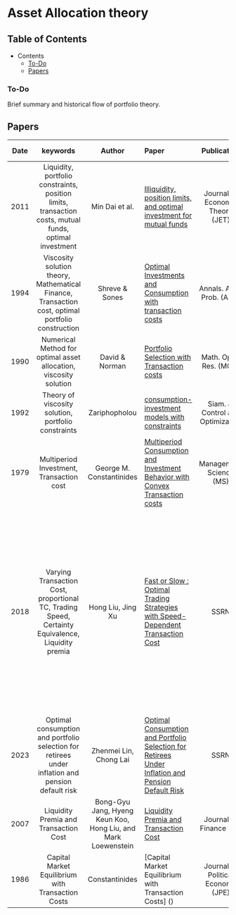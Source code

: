 # Asset Allocation theory


## Table of Contents


- Contents
  - [To-Do](#To-Do)
  - [Papers](#Papers)

### To-Do
Brief summary and historical flow of portfolio theory.



## Papers
     
|  Date  |       keywords        |Author                                          |Paper                                                                                                                                                                   |     Publication    | State | Brief Summary |
| :-----: | :------------------: | :--------------------------------------------: | :-----------------------------------------------------------------------------------------------------------------------------------------------------------------------| :-----------------------------------------------------------: | :------------------------------------------------------------------------:| :-------------------: |
| 2011  | Liquidity, portfolio constraints, position limits, transaction costs, mutual funds, optimal investment         | Min Dai et al.  | [Illiquidity, position limits, and optimal investment for mutual funds](http://apps.olin.wustl.edu/faculty/liuh/Papers/JET_AIP_Dai_Jin_Liu.pdf) |  Journal of Economic Theory (JET) | R |
| 1994  | Viscosity solution theory, Mathematical Finance, Transaction cost, optimal portfolio construction|Shreve & Sones   | [Optimal Investments and Consumption with transaction costs](https://projecteuclid.org/journals/annals-of-applied-probability/volume-4/issue-3/Optimal-Investment-and-Consumption-with-Transaction-Costs/10.1214/aoap/1177004966.full) | Annals. Appl. Prob. (AAP) | R |
| 1990 | Numerical Method for optimal asset allocation, viscosity solution         |  David & Norman   | [Portfolio Selection with Transaction costs](https://www.jstor.org/stable/3689770) | Math. Oper. Res. (MOR) | TBR |
|1992  | Theory of viscosity solution, portfolio constraints |Zariphopholou| [consumption-investment models with constraints](https://www.google.com/url?sa=t&rct=j&q=&esrc=s&source=web&cd=&cad=rja&uact=8&ved=2ahUKEwjP8oqw97aEAxUkLtAFHb3cDEgQFnoECBEQAQ&url=https%3A%2F%2Fweb.ma.utexas.edu%2Fusers%2Fzariphop%2Fpdfs%2FTZ-9.pdf&usg=AOvVaw3zF-6QM6hLNUJ0vUOihqTy&opi=89978449) |   Siam. J. Control and Optimization   |  TBR | 
| 1979  | Multiperiod Investment, Transaction cost   | George M. Constantinides  | [Multiperiod Consumption and Investment Behavior with Convex Transaction costs](https://www.jstor.org/stable/2630413?seq=6) | Management Science (MS)  | TBR  |
| 2018  | Varying Transaction Cost, proportional TC, Trading Speed, Certainty Equivalence, Liquidity premia         | Hong Liu, Jing Xu  | [Fast or Slow : Optimal Trading Strategies with Speed-Dependent Transaction Cost](https://papers.ssrn.com/sol3/papers.cfm?abstract_id=3226508) | SSRN   | R | In this paper, proportional transaction cost with varying proportion is introduced, and the efficiency for that strategy is measured by using various certainty equivalence (CEW, CESL, Expected Time for liquidation)
| 2023  | Optimal consumption and portfolio selection for retirees under inflation and pension default risk | Zhenmei Lin, Chong Lai  | [Optimal Consumption and Portfolio Selection for Retirees Under Inflation and Pension Default Risk](https://papers.ssrn.com/sol3/papers.cfm?abstract_id=4519651) | SSRN | R | TBD
| 2007  | Liquidity Premia and Transaction Cost | Bong-Gyu Jang, Hyeng Keun Koo, Hong Liu, and Mark Loewenstein | [Liquidity Premia and Transaction Cost](https://www.jstor.org/stable/4622337)  | Journal of Finance (JF) | TBR | |
| 1986 | Capital Market Equilibrium with Transaction Costs | Constantinides | [Capital Market Equilibrium with Transaction Costs] () | Journal of Political Economy (JPE) | R | |






